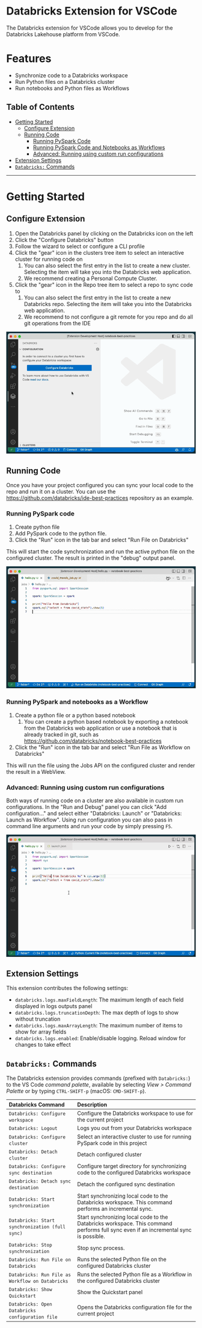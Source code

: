 # Databricks Extension for VSCode

The Databricks extension for VSCode allows you to develop for the Databricks Lakehouse platform from VSCode.

# Features

-   Synchronize code to a Databricks workspace
-   Run Python files on a Databricks cluster
-   Run notebooks and Python files as Workflows

## <a id="toc"></a>Table of Contents

-   [Getting Started](#setup-steps)
    -   [Configure Extension](#configure-extension)
    -   [Running Code](#running-code)
        -   [Running PySpark Code](#running-pyspark-code)
        -   [Running PySpark Code and Notebooks as Workflows](#running-code-as-workflows)
        -   [Advanced: Running using custom run configurations](#run-configurations)
-   [Extension Settings](#settings)
-   [`Databricks:` Commands](#commands)

---

# <a id="setup-steps"></a>Getting Started

## <a id="configure-extension"></a>Configure Extension

1. Open the Databricks panel by clicking on the Databricks icon on the left
2. Click the "Configure Databricks" button
3. Follow the wizard to select or configure a CLI profile
4. Click the "gear" icon in the clusters tree item to select an interactive cluster for running code on
    1. You can also select the first entry in the list to create a new cluster. Selecting the item will take you into the Databricks web application.
    2. We recommend creating a Personal Compute Cluster.
5. Click the "gear" icon in the Repo tree item to select a repo to sync code to
    1. You can also select the first entry in the list to create a new Databricks repo. Selecting the item will take you into the Databricks web application.
    2. We recommend to not configure a git remote for you repo and do all git operations from the IDE

![configure](./images/configure.gif)

## <a id="running-code"></a>Running Code

Once you have your project configured you can sync your local code to the repo and run it on a cluster. You can use the https://github.com/databricks/ide-best-practices repository as an example.

### <a id="running-pyspark-code"></a>Running PySpark code

1. Create python file
2. Add PySpark code to the python file.
3. Click the "Run" icon in the tab bar and select "Run File on Databricks"

This will start the code synchronization and run the active python file on the configured cluster. The result is printed in the "debug" output panel.

![run](./images/run.gif)

### <a id="running-code-as-workflows"></a>Running PySpark and notebooks as a Workflow

1. Create a python file or a python based notebook
    1. You can create a python based notebook by exporting a notebook from the Databricks web application or use a notebook that is already tracked in git, such as https://github.com/databricks/notebook-best-practices
2. Click the "Run" icon in the tab bar and select "Run File as Workflow on Databricks"

This will run the file using the Jobs API on the configured cluster and render the result in a WebView.

### <a id="run-configurations"></a>Advanced: Running using custom run configurations

Both ways of running code on a cluster are also available in custom run configurations. In the "Run and Debug" panel you can click "Add configuration..." and select either "Databricks: Launch" or "Databricks: Launch as Workflow". Using run configuration you can also pass in command line arguments and run your code by simply pressing `F5`.

![configure](./images/custom-runner.gif)

## <a id="settings"></a>Extension Settings

This extension contributes the following settings:

-   `databricks.logs.maxFieldLength`: The maximum length of each field displayed in logs outputs panel
-   `databricks.logs.truncationDepth`: The max depth of logs to show without truncation
-   `databricks.logs.maxArrayLength`: The maximum number of items to show for array fields
-   `databricks.logs.enabled`: Enable/disable logging. Reload window for changes to take effect

## <a id="commands"></a>`Databricks:` Commands

The Databricks extension provides commands (prefixed with `Databricks:`) to the VS Code _command
palette_, available by selecting _View > Command Palette_ or by typing
`CTRL-SHIFT-p` (macOS: `CMD-SHIFT-p`).

| Databricks Command                               | Description                                                                                                                          |
| :----------------------------------------------- | :----------------------------------------------------------------------------------------------------------------------------------- |
| `Databricks: Configure workspace`                | Configure the Databricks workspace to use for the current project                                                                    |
| `Databricks: Logout`                             | Logs you out from your Databricks workspace                                                                                          |
| `Databricks: Configure cluster`                  | Select an interactive cluster to use for running PySpark code in this project                                                        |
| `Databricks: Detach cluster`                     | Detach configured cluster                                                                                                            |
| `Databricks: Configure sync destination`         | Configure target directory for synchronizing code to the configured Databricks workspace                                             |
| `Databricks: Detach sync destination`            | Detach the configured sync destination                                                                                               |
| `Databricks: Start synchronization`              | Start synchronizing local code to the Databricks workspace. This command performs an incremental sync.                               |
| `Databricks: Start synchronization (full sync)`  | Start synchronizing local code to the Databricks workspace. This command performs full sync even if an incremental sync is possible. |
| `Databricks: Stop synchronization`               | Stop sync process.                                                                                                                   |
| `Databricks: Run File on Databricks`             | Runs the selected Python file on the configured Databricks cluster                                                                   |
| `Databricks: Run File as Workflow on Databricks` | Runs the selected Python file as a Workflow in the configured Databricks cluster                                                     |
| `Databricks: Show Quickstart`                    | Show the Quickstart panel                                                                                                            |
| `Databricks: Open Databricks configuration file` | Opens the Databricks configuration file for the current project                                                                      |

